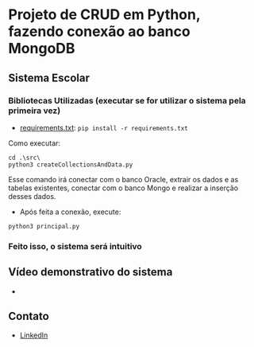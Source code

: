 # Projeto de CRUD em Python, fazendo conexão ao banco MongoDB

## Sistema Escolar

### Bibliotecas Utilizadas (executar se for utilizar o sistema pela primeira vez)
- [requirements.txt](src/requirements.txt): `pip install -r requirements.txt`


Como executar:

```shell
cd .\src\
python3 createCollectionsAndData.py
```
Esse comando irá conectar com o banco Oracle, extrair os dados e as tabelas existentes, conectar
com o banco Mongo e realizar a inserção desses dados.


- Após feita a conexão, execute:

```shell
python3 principal.py
```


### Feito isso, o sistema será intuitivo

## Vídeo demonstrativo do sistema
- 

## Contato
- [LinkedIn](https://www.linkedin.com/in/gabriel-alves-73860a1ab/)
